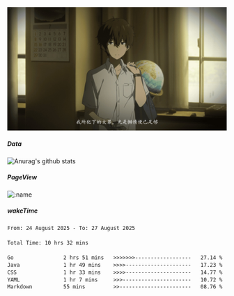 
<img src="./static/index.jpg" alt="index">

##### Data

![Anurag's github stats](https://github-readme-stats.vercel.app/api?username=whyneh&show_icons=true&hide_border=ture&theme=tokyonight)

##### PageView
![:name](https://count.getloli.com/get/@:whyneh?theme=gelbooru)

##### wakeTime

<!--START_SECTION:waka-->

```txt
From: 24 August 2025 - To: 27 August 2025

Total Time: 10 hrs 32 mins

Go                2 hrs 51 mins   >>>>>>>------------------   27.14 %
Java              1 hr 49 mins    >>>>---------------------   17.23 %
CSS               1 hr 33 mins    >>>>---------------------   14.77 %
YAML              1 hr 7 mins     >>>----------------------   10.72 %
Markdown          55 mins         >>-----------------------   08.76 %
```

<!--END_SECTION:waka-->
